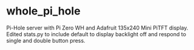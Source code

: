 # whole_pi_hole
Pi-Hole server with Pi Zero WH and Adafruit 135x240 Mini PiTFT display. Edited stats.py to include default to display backlight off and respond to single and double button press. 
